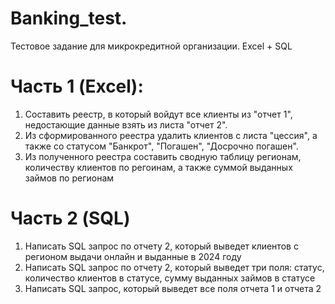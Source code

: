 # Banking_test. 
Тестовое задание для микрокредитной организации. Excel + SQL 


# Часть 1 (Excel):
1. Составить реестр, в который войдут все клиенты из "отчет 1", недостающие данные взять из листа "отчет 2".
2. Из сформированного реестра удалить клиентов с листа "цессия", а также со статусом "Банкрот", "Погашен", "Досрочно погашен".
3. Из полученного реестра составить сводную таблицу регионам, количеству клиентов по регоинам, а также суммой выданных займов по регионам

# Часть 2 (SQL)
1. Написать SQL запрос по отчету 2, который выведет клиентов с регионом выдачи онлайн и выданные в 2024 году
2. Написать SQL запрос по отчету 2, который выведет три поля: статус, количество клиентов в статусе, сумму выданных займов в статусе
3. Написать SQL запрос, который выведет все поля отчета 1 и отчета 2
